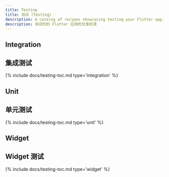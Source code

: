 ```yaml
---
title: Testing
title: 测试 (Testing)
description: A catalog of recipes showcasing testing your Flutter app.
description: 测试你的 Flutter 应用的文章目录
---
```


## Integration

## 集成测试

{% include docs/testing-toc.md type='integration' %}

## Unit

## 单元测试

{% include docs/testing-toc.md type='unit' %}

## Widget

## Widget 测试

{% include docs/testing-toc.md type='widget' %}